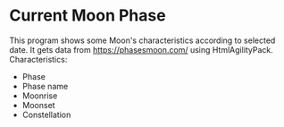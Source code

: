 # Current Moon Phase
 This program shows some Moon's characteristics according to selected date. 
 It gets data from https://phasesmoon.com/ using HtmlAgilityPack.
 Characteristics:
 - Phase
 - Phase name
 - Moonrise
 - Moonset
 - Constellation 
